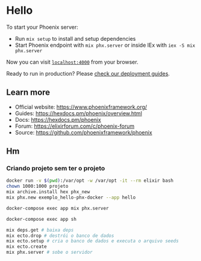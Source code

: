 # Hello

To start your Phoenix server:

  * Run `mix setup` to install and setup dependencies
  * Start Phoenix endpoint with `mix phx.server` or inside IEx with `iex -S mix phx.server`

Now you can visit [`localhost:4000`](http://localhost:4000) from your browser.

Ready to run in production? Please [check our deployment guides](https://hexdocs.pm/phoenix/deployment.html).

## Learn more

  * Official website: https://www.phoenixframework.org/
  * Guides: https://hexdocs.pm/phoenix/overview.html
  * Docs: https://hexdocs.pm/phoenix
  * Forum: https://elixirforum.com/c/phoenix-forum
  * Source: https://github.com/phoenixframework/phoenix

## Hm

### Criando projeto sem ter o projeto

```sh
docker run -v $(pwd):/var/opt -w /var/opt -it --rm elixir bash
chown 1000:1000 projeto
mix archive.install hex phx_new
mix phx.new exemplo_hello-phx-docker --app hello
```

```sh
docker-compose exec app mix phx.server
```

```sh
docker-compose exec app sh

mix deps.get # baixa deps
mix ecto.drop # destrói o banco de dados
mix ecto.setup # cria o banco de dados e executa o arquivo seeds
mix ecto.create
mix phx.server # sobe o servidor
```

